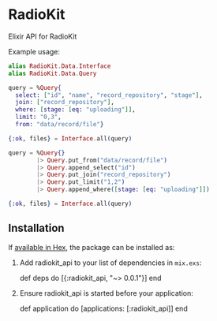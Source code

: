 # RadioKit

Elixir API for RadioKit

Example usage:

```elixir
alias RadioKit.Data.Interface
alias RadioKit.Data.Query

query = %Query{
  select: ["id", "name", "record_repository", "stage"],
  join: ["record_repository"],
  where: [stage: [eq: "uploading"]],
  limit: "0,3",
  from: "data/record/file"}

{:ok, files} = Interface.all(query)

query = %Query{}
        |> Query.put_from("data/record/file")
        |> Query.append_select("id")
        |> Query.put_join("record_repository")
        |> Query.put_limit("1,2")
        |> Query.append_where([stage: [eq: "uploading"]])

{:ok, files} = Interface.all(query)
```

## Installation

If [available in Hex](https://hex.pm/docs/publish), the package can be installed as:

  1. Add radiokit_api to your list of dependencies in `mix.exs`:

        def deps do
          [{:radiokit_api, "~> 0.0.1"}]
        end

  2. Ensure radiokit_api is started before your application:

        def application do
          [applications: [:radiokit_api]]
        end
